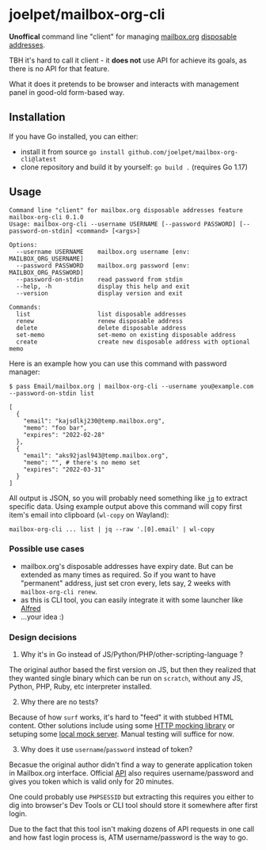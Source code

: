 # joelpet/mailbox-org-cli

**Unoffical** command line "client" for managing [mailbox.org](https://mailbox.org) [disposable addresses](https://mailbox.org/en/post/more-privacy-with-anonymous-disposable-e-mail-addresses).

TBH it's hard to call it client - it **does not** use API for achieve its goals, as there is no API for that feature.

What it does it pretends to be browser and interacts with management panel in good-old form-based way.

## Installation

If you have Go installed, you can either:

* install it from source `go install github.com/joelpet/mailbox-org-cli@latest`
* clone repository and build it by yourself: `go build .` (requires Go 1.17)

## Usage

```text
Command line "client" for mailbox.org disposable addresses feature
mailbox-org-cli 0.1.0
Usage: mailbox-org-cli --username USERNAME [--password PASSWORD] [--password-on-stdin] <command> [<args>]

Options:
  --username USERNAME    mailbox.org username [env: MAILBOX_ORG_USERNAME]
  --password PASSWORD    mailbox.org password [env: MAILBOX_ORG_PASSWORD]
  --password-on-stdin    read password from stdin
  --help, -h             display this help and exit
  --version              display version and exit

Commands:
  list                   list disposable addresses
  renew                  renew disposable address
  delete                 delete disposable address
  set-memo               set-memo on existing disposable address
  create                 create new disposable address with optional memo
```

Here is an example how you can use this command with password manager:

```text
$ pass Email/mailbox.org | mailbox-org-cli --username you@example.com --password-on-stdin list

[
  {
    "email": "kajsdlkj230@temp.mailbox.org",
    "memo": "foo bar",
    "expires": "2022-02-28"
  },
  {
    "email": "aks92jasl943@temp.mailbox.org",
    "memo": "", # there's no memo set
    "expires": "2022-03-31"
  }
]
```

All output is JSON, so you will probably need something like [`jq`](https://github.com/stedolan/jq) to extract specific data. Using example output above this command will copy first item's email into clipboard (`wl-copy` on Wayland):

```text
mailbox-org-cli ... list | jq --raw '.[0].email' | wl-copy
```

### Possible use cases

* mailbox.org's disposable addresses have expiry date. But can be extended as many times as required. So if you want to have "permanent" address, just set cron every, lets say, 2 weeks with `mailbox-org-cli renew`.
* as this is CLI tool, you can easily integrate it with some launcher like [Alfred](https://www.alfredapp.com/)
* ...your idea :)

### Design decisions

1. Why it's in Go instead of JS/Python/PHP/other-scripting-language ?

The original author based the first version on JS, but then they realized that they wanted single binary which can be run on `scratch`, without any JS, Python, PHP, Ruby, etc interpreter installed.

2. Why there are no tests?

Because of how `surf` works, it's hard to "feed" it with stubbed HTML content. Other solutions include using some [HTTP mocking library](https://github.com/h2non/gock) or setuping some [local mock server](https://mockoon.com/). Manual testing will suffice for now.

3. Why does it use `username`/`password` instead of token?

Becasue the original author didn't find a way to generate application token in Mailbox.org interface. Official [API](https://api.mailbox.org/v1/doc/welcome/Grundlegende-Informationen.html) also requires username/password and gives you token which is valid only for 20 minutes.

One could probably use `PHPSESSID` but extracting this requires you either to dig into browser's Dev Tools or CLI tool should store it somewhere after first login.

Due to the fact that this tool isn't making dozens of API requests in one call and how fast login process is, ATM username/password is the way to go.
